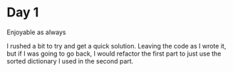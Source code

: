 # Day 1
Enjoyable as always

I rushed a bit to try and get a quick solution. Leaving the code as I wrote it, but if I was going to go back, I would refactor the first part to just use the sorted dictionary I used in the second part. 